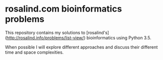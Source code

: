 # rosalind.com bioinformatics problems

This repository contains my solutions to [rosalind's]
(http://rosalind.info/problems/list-view/) bioinformatics using
Python 3.5.

When possible I will explore different approaches and discuss their
different time and space complexities.
